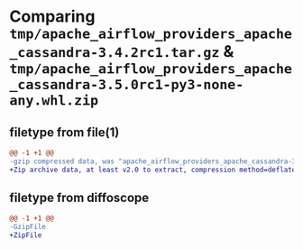 # Comparing `tmp/apache_airflow_providers_apache_cassandra-3.4.2rc1.tar.gz` & `tmp/apache_airflow_providers_apache_cassandra-3.5.0rc1-py3-none-any.whl.zip`

## filetype from file(1)

```diff
@@ -1 +1 @@
-gzip compressed data, was "apache_airflow_providers_apache_cassandra-3.4.2rc1.tar", last modified: Tue Apr  9 12:45:16 2024, max compression
+Zip archive data, at least v2.0 to extract, compression method=deflate
```

## filetype from diffoscope

```diff
@@ -1 +1 @@
-GzipFile
+ZipFile
```

